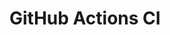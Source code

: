 # GitHub Actions CI




























































































































































































































































































































































































































































































































































































































































































































































































































































































































































































































































































































































































































































































































































































































































































































































































































































































































































































































































































































































































































































































































































































































































































































































































































































































































































































































































